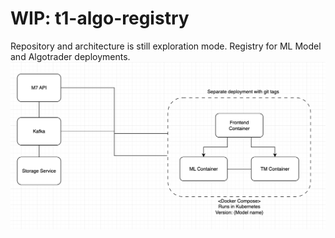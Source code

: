 # WIP: t1-algo-registry
Repository and architecture is still exploration mode.
Registry for ML Model and Algotrader deployments.
![Architecture](docs/architecture.png)